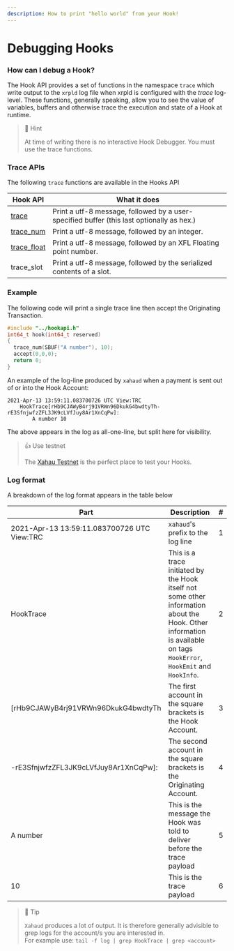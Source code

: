 ```yaml
---
description: How to print "hello world" from your Hook!
---
```


# Debugging Hooks

### How can I debug a Hook?

The Hook API provides a set of functions in the namespace `trace` which write output to the `xrpld` log file when xrpld is configured with the _trace_ log-level. These functions, generally speaking, allow you to see the value of variables, buffers and otherwise trace the execution and state of a Hook at runtime.

> 📘 Hint
>
> At time of writing there is no interactive Hook Debugger. You must use the trace functions.

### Trace APIs

The following `trace` functions are available in the Hooks API

| Hook API                                                                  | What it does                                                                              |
| ------------------------------------------------------------------------- | ----------------------------------------------------------------------------------------- |
| [trace](../technical/hooks-c-functions/trace-debug/trace.md)              | Print a utf-8 message, followed by a user-specified buffer (this last optionally as hex.) |
| [trace\_num](../technical/hooks-c-functions/trace-debug/trace_num.md)     | Print a utf-8 message, followed by an integer.                                            |
| [trace\_float](../technical/hooks-c-functions/trace-debug/trace_float.md) | Print a utf-8 message, followed by an XFL Floating point number.                          |
| trace\_slot                                                               | Print a utf-8 message, followed by the serialized contents of a slot.                     |

### Example

The following code will print a single trace line then accept the Originating Transaction.

```c
#include "../hookapi.h"
int64_t hook(int64_t reserved)
{
  trace_num(SBUF("A number"), 10);
  accept(0,0,0);
  return 0;
}
```

An example of the log-line produced by `xahaud` when a payment is sent out of or into the Hook Account:

```
2021-Apr-13 13:59:11.083700726 UTC View:TRC
    HookTrace[rHb9CJAWyB4rj91VRWn96DkukG4bwdtyTh-rE3SfnjwfzZFL3JK9cLVfJuy8Ar1XnCqPw]:
        A number 10
```

The above appears in the log as all-one-line, but split here for visibility.

> 👍 Use testnet
>
> The [Xahau Testnet](https://xahau-test.net/) is the perfect place to test your Hooks.

### Log format

A breakdown of the log format appears in the table below

| Part                                        | Description                                                                                                                                                            | # |
| ------------------------------------------- | ---------------------------------------------------------------------------------------------------------------------------------------------------------------------- | - |
| 2021-Apr-13 13:59:11.083700726 UTC View:TRC | `xahaud`'s prefix to the log line                                                                                                                                      | 1 |
| HookTrace                                   | This is a trace initiated by the Hook itself not some other information about the Hook. Other information is available on tags `HookError`, `HookEmit` and `HookInfo`. | 2 |
| \[rHb9CJAWyB4rj91VRWn96DkukG4bwdtyTh        | The first account in the square brackets is the Hook Account.                                                                                                          | 3 |
| -rE3SfnjwfzZFL3JK9cLVfJuy8Ar1XnCqPw]:       | The second account in the square brackets is the Originating Account.                                                                                                  | 4 |
| A number                                    | This is the message the Hook was told to deliver before the trace payload                                                                                              | 5 |
| 10                                          | This is the trace payload                                                                                                                                              | 6 |

> 🚧 Tip
>
> `Xahaud` produces a lot of output. It is therefore generally advisible to grep logs for the account/s you are interested in.\
> For example use: `tail -f log | grep HookTrace | grep <account>`
